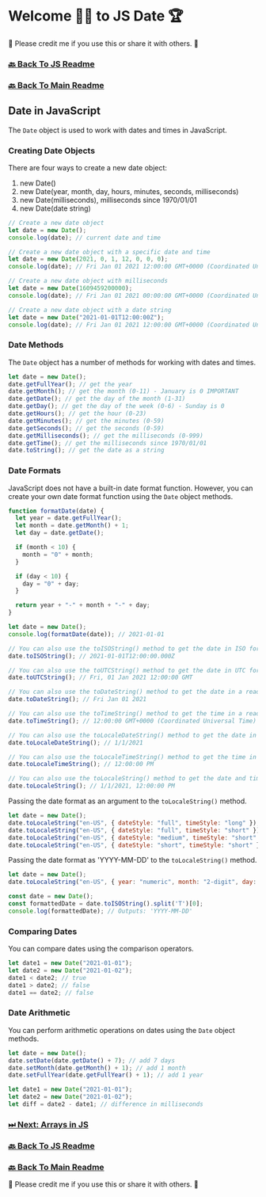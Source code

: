 # Welcome 🙋‍♂️ to JS Date 🏆

🙏 Please credit me if you use this or share it with others. 🙏

### [🔙 Back To JS Readme](./js.md)

### [🔙 Back To Main Readme](../../../README.md)

## Date in JavaScript

The `Date` object is used to work with dates and times in JavaScript.

### Creating Date Objects

There are four ways to create a new date object:

1. new Date()
2. new Date(year, month, day, hours, minutes, seconds, milliseconds)
3. new Date(milliseconds), milliseconds since 1970/01/01
4. new Date(date string)

```javascript
// Create a new date object
let date = new Date();
console.log(date); // current date and time

// Create a new date object with a specific date and time
let date = new Date(2021, 0, 1, 12, 0, 0, 0);
console.log(date); // Fri Jan 01 2021 12:00:00 GMT+0000 (Coordinated Universal Time)

// Create a new date object with milliseconds
let date = new Date(1609459200000);
console.log(date); // Fri Jan 01 2021 00:00:00 GMT+0000 (Coordinated Universal Time)

// Create a new date object with a date string
let date = new Date("2021-01-01T12:00:00Z");
console.log(date); // Fri Jan 01 2021 12:00:00 GMT+0000 (Coordinated Universal Time)
```

### Date Methods

The `Date` object has a number of methods for working with dates and times.

```javascript
let date = new Date();
date.getFullYear(); // get the year
date.getMonth(); // get the month (0-11) - January is 0 IMPORTANT
date.getDate(); // get the day of the month (1-31)
date.getDay(); // get the day of the week (0-6) - Sunday is 0
date.getHours(); // get the hour (0-23)
date.getMinutes(); // get the minutes (0-59)
date.getSeconds(); // get the seconds (0-59)
date.getMilliseconds(); // get the milliseconds (0-999)
date.getTime(); // get the milliseconds since 1970/01/01
date.toString(); // get the date as a string
```

### Date Formats

JavaScript does not have a built-in date format function. However, you can create your own date format function using the `Date` object methods.

```javascript
function formatDate(date) {
  let year = date.getFullYear();
  let month = date.getMonth() + 1;
  let day = date.getDate();

  if (month < 10) {
    month = "0" + month;
  }

  if (day < 10) {
    day = "0" + day;
  }

  return year + "-" + month + "-" + day;
}

let date = new Date();
console.log(formatDate(date)); // 2021-01-01

// You can also use the toISOString() method to get the date in ISO format
date.toISOString(); // 2021-01-01T12:00:00.000Z

// You can also use the toUTCString() method to get the date in UTC format
date.toUTCString(); // Fri, 01 Jan 2021 12:00:00 GMT

// You can also use the toDateString() method to get the date in a readable format
date.toDateString(); // Fri Jan 01 2021

// You can also use the toTimeString() method to get the time in a readable format
date.toTimeString(); // 12:00:00 GMT+0000 (Coordinated Universal Time)

// You can also use the toLocaleDateString() method to get the date in a locale format
date.toLocaleDateString(); // 1/1/2021

// You can also use the toLocaleTimeString() method to get the time in a locale format
date.toLocaleTimeString(); // 12:00:00 PM

// You can also use the toLocaleString() method to get the date and time in a locale format
date.toLocaleString(); // 1/1/2021, 12:00:00 PM
```

Passing the date format as an argument to the `toLocaleString()` method.

```javascript
let date = new Date();
date.toLocaleString("en-US", { dateStyle: "full", timeStyle: "long" }); // Friday, January 1, 2021 at 12:00:00 PM GMT+00:00
date.toLocaleString("en-US", { dateStyle: "full", timeStyle: "short" }); // Friday, January 1, 2021 at 12:00 PM
date.toLocaleString("en-US", { dateStyle: "medium", timeStyle: "short" }); // Jan 1, 2021, 12:00 PM
date.toLocaleString("en-US", { dateStyle: "short", timeStyle: "short" }); // 1/1/2021, 12:00 PM
```

Passing the date format as 'YYYY-MM-DD' to the `toLocaleString()` method.

```javascript
let date = new Date();
date.toLocaleString("en-US", { year: "numeric", month: "2-digit", day: "2-digit" }); // 01/01/2021

const date = new Date();
const formattedDate = date.toISOString().split('T')[0];
console.log(formattedDate); // Outputs: 'YYYY-MM-DD'
```

### Comparing Dates

You can compare dates using the comparison operators.

```javascript
let date1 = new Date("2021-01-01");
let date2 = new Date("2021-01-02");
date1 < date2; // true
date1 > date2; // false
date1 == date2; // false
```

### Date Arithmetic

You can perform arithmetic operations on dates using the `Date` object methods.

```javascript
let date = new Date();
date.setDate(date.getDate() + 7); // add 7 days
date.setMonth(date.getMonth() + 1); // add 1 month
date.setFullYear(date.getFullYear() + 1); // add 1 year

let date1 = new Date("2021-01-01");
let date2 = new Date("2021-01-02");
let diff = date2 - date1; // difference in milliseconds
```

### [ ⏭ Next: Arrays in JS](./11_arrays.md)

### [🔙 Back To JS Readme](./js.md)

### [🔙 Back To Main Readme](../../../README.md)

🙏 Please credit me if you use this or share it with others. 🙏

